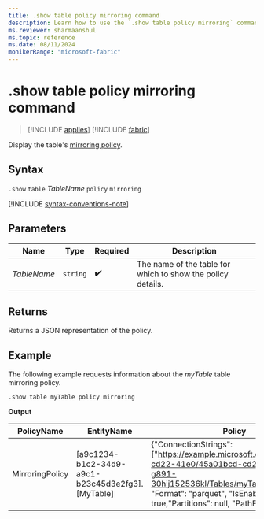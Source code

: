 ```yaml
---
title: .show table policy mirroring command
description: Learn how to use the `.show table policy mirroring` command to display the table's mirroring policy.
ms.reviewer: sharmaanshul
ms.topic: reference
ms.date: 08/11/2024
monikerRange: "microsoft-fabric"
---
```

# .show table policy mirroring command

> [!INCLUDE [applies](../includes/applies-to-version/applies.md)] [!INCLUDE [fabric](../includes/applies-to-version/fabric.md)]

Display the table's [mirroring policy](mirroring-policy.md).

## Syntax

`.show` `table` *TableName* `policy` `mirroring`

[!INCLUDE [syntax-conventions-note](../includes/syntax-conventions-note.md)]

## Parameters

|Name|Type|Required|Description|
|--|--|--|--|
|*TableName*| `string` | :heavy_check_mark:|The name of the table for which to show the policy details.|

## Returns

Returns a JSON representation of the policy.

## Example

The following example requests information about the *myTable* table mirroring policy.

```kusto
.show table myTable policy mirroring 
```

**Output**

|PolicyName|EntityName|Policy|ChildEntities| EntityType|
|------|------|------|------|------|
|MirroringPolicy|[a9c1234-b1c2-34d9-a9c1-b23c45d3e2fg3].[MyTable]	|{"ConnectionStrings": ["https://example.microsoft.com/45a01bcd-cd22-41e0/45a01bcd-cd22-41e0-567f-g891-30hij152536kl/Tables/myTable/;******"], "Format": "parquet", "IsEnabled": true,"Partitions": null, "PathFormat": null} | | Table|
